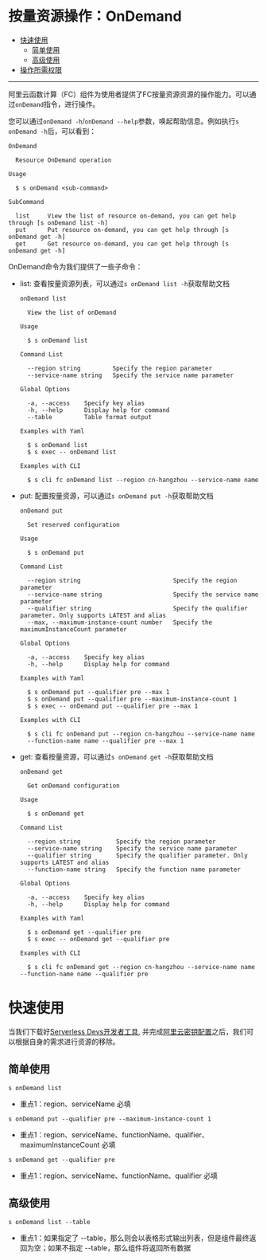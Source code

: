 # 按量资源操作：OnDemand

- [快速使用](#快速使用)
  - [简单使用](#简单使用)
  - [高级使用](#高级使用)
- [操作所需权限](../Others/authority/command.md#onDemand-指令)


------


阿里云函数计算（FC）组件为使用者提供了FC按量资源资源的操作能力。可以通过`onDemand`指令，进行操作。

您可以通过`onDemand -h`/`onDemand --help`参数，唤起帮助信息。例如执行`s onDemand -h`后，可以看到：

```
OnDemand

  Resource OnDemand operation 

Usage

  $ s onDemand <sub-command> 

SubCommand

  list     View the list of resource on-demand, you can get help through [s onDemand list -h] 
  put      Put resource on-demand, you can get help through [s onDemand get -h]               
  get      Get resource on-demand, you can get help through [s onDemand get -h]

```

OnDemand命令为我们提供了一些子命令：

- list: 查看按量资源列表，可以通过`s onDemand list -h`获取帮助文档
    ```
    onDemand list

      View the list of onDemand 

    Usage

      $ s onDemand list 

    Command List

      --region string         Specify the region parameter       
      --service-name string   Specify the service name parameter 

    Global Options

      -a, --access    Specify key alias        
      -h, --help      Display help for command 
      --table         Table format output      

    Examples with Yaml

      $ s onDemand list         
      $ s exec -- onDemand list 

    Examples with CLI

      $ s cli fc onDemand list --region cn-hangzhou --service-name name 
    
    ```
- put: 配置按量资源，可以通过`s onDemand put -h`获取帮助文档
    ```
    onDemand put

      Set reserved configuration 

    Usage

      $ s onDemand put 

    Command List

      --region string                          Specify the region parameter                                    
      --service-name string                    Specify the service name parameter                              
      --qualifier string                       Specify the qualifier parameter. Only supports LATEST and alias 
      --max, --maximum-instance-count number   Specify the maximumInstanceCount parameter                      

    Global Options

      -a, --access    Specify key alias        
      -h, --help      Display help for command 

    Examples with Yaml

      $ s onDemand put --qualifier pre --max 1                    
      $ s onDemand put --qualifier pre --maximum-instance-count 1 
      $ s exec -- onDemand put --qualifier pre --max 1            

    Examples with CLI

      $ s cli fc onDemand put --region cn-hangzhou --service-name name              
      --function-name name --qualifier pre --max 1  
    ```
- get: 查看按量资源，可以通过`s onDemand get -h`获取帮助文档
    ```
    onDemand get

      Get onDemand configuration 

    Usage

      $ s onDemand get 

    Command List

      --region string          Specify the region parameter                                    
      --service-name string    Specify the service name parameter                              
      --qualifier string       Specify the qualifier parameter. Only supports LATEST and alias 
      --function-name string   Specify the function name parameter                             

    Global Options

      -a, --access    Specify key alias        
      -h, --help      Display help for command 

    Examples with Yaml

      $ s onDemand get --qualifier pre         
      $ s exec -- onDemand get --qualifier pre 

    Examples with CLI

      $ s cli fc onDemand get --region cn-hangzhou --service-name name --function-name name --qualifier pre 
    ```

# 快速使用

当我们下载好[Serverless Devs开发者工具](../Getting-started/Install-tutorial.md), 并完成[阿里云密钥配置](../Getting-started/Setting-up-credentials.md)之后，我们可以根据自身的需求进行资源的移除。

## 简单使用

```
s onDemand list
```

- 重点1：region、serviceName 必填


```
s onDemand put --qualifier pre --maximum-instance-count 1 
```

- 重点1：region、serviceName、functionName、qualifier、maximumInstanceCount 必填


```
s onDemand get --qualifier pre
```
- 重点1：region、serviceName、functionName、qualifier 必填




## 高级使用

```
s onDemand list --table
```

- 重点1：如果指定了 --table，那么则会以表格形式输出列表，但是组件最终返回为空；如果不指定 --table，那么组件将返回所有数据
